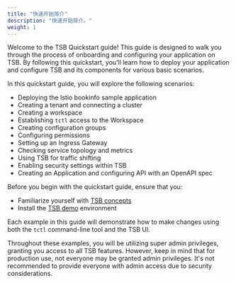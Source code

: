 ```yaml
---
title: "快速开始简介"
description: "快速开始简介。"
weight: 1
---
```


Welcome to the TSB Quickstart guide! This guide is designed to walk you through the process of onboarding and configuring your application on TSB. By following this quickstart, you'll learn how to deploy your application and configure TSB and its components for various basic scenarios.

In this quickstart guide, you will explore the following scenarios:

- Deploying the Istio bookinfo sample application
- Creating a tenant and connecting a cluster
- Creating a workspace
- Establishing `tctl` access to the Workspace
- Creating configuration groups
- Configuring permissions
- Setting up an Ingress Gateway
- Checking service topology and metrics
- Using TSB for traffic shifting
- Enabling security settings within TSB
- Creating an Application and configuring API with an OpenAPI spec

Before you begin with the quickstart guide, ensure that you:

- Familiarize yourself with [TSB concepts](../concepts/)
- Install the [TSB demo](../setup/self_managed/demo-installation) environment

Each example in this guide will demonstrate how to make changes using both the `tctl` command-line tool and the TSB UI.

Throughout these examples, you will be utilizing super admin privileges, granting you access to all TSB features. However, keep in mind that for production use, not everyone may be granted admin privileges. It's not recommended to provide everyone with admin access due to security considerations.
